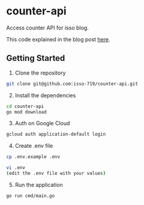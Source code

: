 # counter-api

Access counter API for isso blog.

This code explained in the blog post [here](https://isso.cc/blog/clean_arch_counter_api).

## Getting Started

1. Clone the repository
```bash
git clone git@github.com:isso-719/counter-api.git
```

2. Install the dependencies
```bash
cd counter-api
go mod download
```

3. Auth on Google Cloud
```bash
gcloud auth application-default login
```

4. Create .env file
```bash
cp .env.example .env

vi .env
(edit the .env file with your values)
```

5. Run the application
```bash
go run cmd/main.go
```

